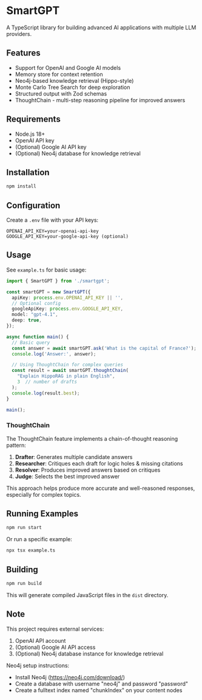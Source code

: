 # SmartGPT

A TypeScript library for building advanced AI applications with multiple LLM providers.

## Features

* Support for OpenAI and Google AI models
* Memory store for context retention
* Neo4j-based knowledge retrieval (Hippo-style)
* Monte Carlo Tree Search for deep exploration
* Structured output with Zod schemas
* ThoughtChain - multi-step reasoning pipeline for improved answers

## Requirements

* Node.js 18+
* OpenAI API key
* (Optional) Google AI API key
* (Optional) Neo4j database for knowledge retrieval

## Installation

```bash
npm install
```

## Configuration

Create a `.env` file with your API keys:

```
OPENAI_API_KEY=your-openai-api-key
GOOGLE_API_KEY=your-google-api-key (optional)
```

## Usage

See `example.ts` for basic usage:

```typescript
import { SmartGPT } from './smartgpt';

const smartGPT = new SmartGPT({
  apiKey: process.env.OPENAI_API_KEY || '',
  // Optional config
  googleApiKey: process.env.GOOGLE_API_KEY,
  model: "gpt-4.1",
  deep: true,
});

async function main() {
  // Basic query
  const answer = await smartGPT.ask('What is the capital of France?');
  console.log('Answer:', answer);

  // Using ThoughtChain for complex queries
  const result = await smartGPT.thoughtChain(
    "Explain HippoRAG in plain English",
    3  // number of drafts
  );
  console.log(result.best);
}

main();
```

### ThoughtChain

The ThoughtChain feature implements a chain-of-thought reasoning pattern:

1. **Drafter**: Generates multiple candidate answers
2. **Researcher**: Critiques each draft for logic holes & missing citations
3. **Resolver**: Produces improved answers based on critiques
4. **Judge**: Selects the best improved answer

This approach helps produce more accurate and well-reasoned responses, especially for complex topics.

## Running Examples

```bash
npm run start
```

Or run a specific example:

```bash
npx tsx example.ts
```

## Building

```bash
npm run build
```

This will generate compiled JavaScript files in the `dist` directory.

## Note

This project requires external services:

1. OpenAI API account
2. (Optional) Google AI API access
3. (Optional) Neo4j database instance for knowledge retrieval

Neo4j setup instructions:

* Install Neo4j (https://neo4j.com/download/)
* Create a database with username "neo4j" and password "password"
* Create a fulltext index named "chunkIndex" on your content nodes

